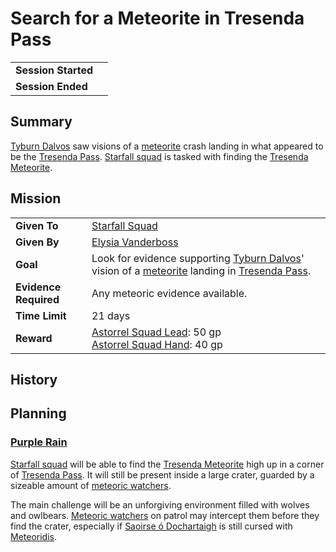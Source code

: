 # Search for a Meteorite in Tresenda Pass

|||
| --- | --- |
| **Session Started** | | storyline.2
| **Session Ended** | |

## Summary

[Tyburn Dalvos](../../characters/tyburn-dalvos.md) saw visions of a [meteorite](../../items/meteoric/meteorite.md) crash landing in what appeared to be the [Tresenda Pass](../../places/roads/tresenda-pass.md). [Starfall squad](../../organisations/astorrel/squads/starfall-squad.md) is tasked with finding the [Tresenda Meteorite](../../items/meteoric/meteorites/tresenda-meteorite.md).

## Mission

|||
| --- | --- |
| **Given To** | [Starfall Squad](../../organisations/astorrel/squads/starfall-squad.md) |
| **Given By** | [Elysia Vanderboss](../../characters/elysia-vanderboss.md) |
| **Goal** | Look for evidence supporting [Tyburn Dalvos](../../characters/tyburn-dalvos.md)' vision of a [meteorite](../../items/meteoric/meteorite.md) landing in [Tresenda Pass](../../places/roads/tresenda-pass.md). |
| **Evidence Required** | Any meteoric evidence available. |
| **Time Limit** | 21 days |
| **Reward** | [Astorrel Squad Lead](../../organisations/astorrel/ranks/astorrel-squad-lead.md): 50 gp<br>[Astorrel Squad Hand](../../organisations/astorrel/ranks/astorrel-squad-hand.md): 40 gp |

## History

## Planning

### [Purple Rain](../../campaigns/purple-rain.md)

[Starfall squad](../../organisations/astorrel/squads/starfall-squad.md) will be able to find the [Tresenda Meteorite](../../items/meteoric/meteorites/tresenda-meteorite.md) high up in a corner of [Tresenda Pass](../../places/roads/tresenda-pass.md). It will still be present inside a large crater, guarded by a sizeable amount of [meteoric watchers](../../creatures/meteoric-watcher.md).

The main challenge will be an unforgiving environment filled with wolves and owlbears. [Meteoric watchers](../../creatures/meteoric-watcher.md) on patrol may intercept them before they find the crater, especially if [Saoirse ó Dochartaigh](../../characters/saoirse-o-dochartaigh.md) is still cursed with [Meteoridis](../../mechanics/roleplay/meteoridis.md).
